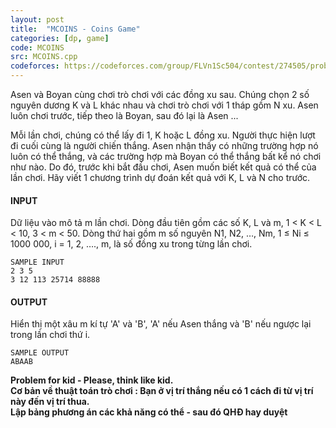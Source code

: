 ```yaml
---
layout: post
title:  "MCOINS - Coins Game"
categories: [dp, game]
code: MCOINS
src: MCOINS.cpp
codeforces: https://codeforces.com/group/FLVn1Sc504/contest/274505/problem/S
---
```




  






Asen và Boyan cùng chơi trò chơi với các đồng xu sau. Chúng chọn 2 số nguyên dương K và L khác nhau và chơi trò chơi với 1 tháp gồm N xu. Asen luôn chơi trước, tiếp theo là Boyan, sau đó lại là Asen ...

Mỗi lần chơi, chúng có thể lấy đi 1, K hoặc L đồng xu. Người thực hiện lượt đi cuối cùng là người chiến thắng. Asen nhận thấy có những trường hợp nó luôn có thể thắng, và các trường hợp mà Boyan có thể thắng bất kể nó chơi  
như nào. Do đó, trước khi bắt đầu chơi, Asen muốn biết kết quả có thể của lần chơi. Hãy viết 1 chương trình dự đoán kết quả với K, L và N cho trước.

#### INPUT

Dữ liệu vào mô tả m lần chơi. Dòng đầu tiên gồm các số K, L và m, 1 < K < L < 10, 3 < m < 50. Dòng thứ hai gồm m số nguyên N1, N2, …, Nm, 1 ≤ Ni ≤ 1000 000, i = 1, 2, …., m, là số đồng xu trong từng lần chơi.

```
SAMPLE INPUT  
2 3 5   
3 12 113 25714 88888
```

#### OUTPUT

Hiển thị một xâu m kí tự 'A' và 'B', 'A' nếu Asen thắng và 'B' nếu ngược lại trong lần chơi thứ i.

```
SAMPLE OUTPUT  
ABAAB  

```

**Problem for kid - Please, think like kid.**  
**Cơ bản về thuật toán trò chơi : Bạn ở vị trí thắng nếu có 1 cách đi từ vị trí này đến vị trí thua.**  
**Lập bảng phương án các khả năng có thể - sau đó QHĐ hay duyệt**

<!--more-->


